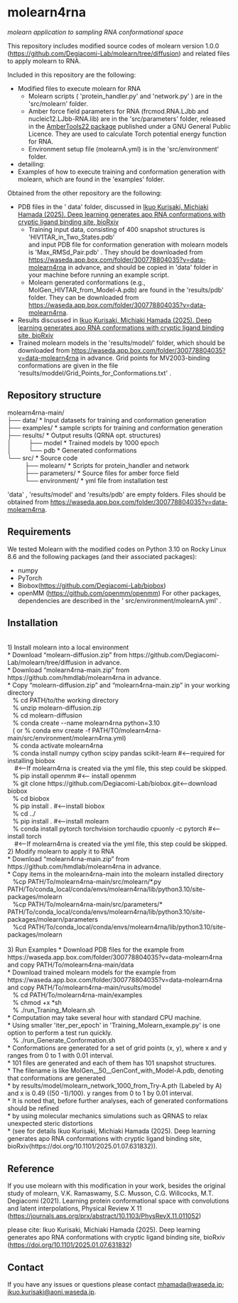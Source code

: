 # molearn4rna

*molearn application to sampling RNA conformational space*

This repository includes modified source codes of molearn version 1.0.0 
(https://github.com/Degiacomi-Lab/molearn/tree/diffusion) and related files to apply molearn to RNA.

Included in this repository are the following:
* Modified files to execute molearn for RNA
  * Molearn scripts ( 'protein_handler.py'  and  'network.py' ) are in the  'src/molearn'  folder.
  * Amber force field parameters for RNA (frcmod.RNA.LJbb and nucleic12.LJbb-RNA.lib) are in the  'src/parameters'  folder, 
    released in the [AmberTools22 package](https://ambermd.org/AmberTools.php) published under a GNU General Public Licence. 
    They are used to calculate Torch potential energy function for RNA.
  * Environment setup file (molearnA.yml) is in the  'src/environment'  folder.
*  detailing:
  * Examples of how to execute training and conformation generation with molearn, which are found in the  'examples'  folder.

Obtained from the other repository are the following:
* PDB files in the ' data'  folder, discussed in [Ikuo Kurisaki, Michiaki Hamada (2025). Deep learning generates apo RNA conformations 
                                                  with cryptic ligand binding site, bioRxiv](https://doi.org/10.1101/2025.01.07.631832)
  * Training input data, consisting of 400 snapshot structures is  'HIV1TAR_in_Two_States.pdb'  
    and input PDB file for conformation generation with molearn models is  'Max_RMSd_Pair.pdb' . 
    They should be downloaded from https://waseda.app.box.com/folder/300778804035?v=data-molearn4rna in advance, 
    and should be copied in  'data'  folder  in your machine before running an example script.
  * Molearn generated conformations (e.g., MolGen_HIVTAR_from_Model-A.pdb) are found in the  'results/pdb'  folder. 
    They can be downloaded from https://waseda.app.box.com/folder/300778804035?v=data-molearn4rna.
*  Results discussed in [Ikuo Kurisaki, Michiaki Hamada (2025). Deep learning generates apo RNA conformations 
                         with cryptic ligand binding site, bioRxiv](https://doi.org/10.1101/2025.01.07.631832)
  * Trained molearn models in the  'results/model/'  folder, which should be downloaded from 
    https://waseda.app.box.com/folder/300778804035?v=data-molearn4rna in advance. 
    Grid points for MV2003-binding conformations are given in the file  'results/moddel/Grid_Points_for_Conformations.txt' .

## Repository structure

molearn4rna-main/ <br>
├── data/               * Input datasets for training and conformation generation <br>
├── examples/           * sample scripts for training and conformation generation <br>
├── results/            * Output results (QRNA opt. structures) <br>
│&nbsp;&nbsp;&nbsp;&nbsp;&nbsp;&nbsp;&nbsp;&nbsp;&nbsp;&nbsp;├── model              * Trained models by 1000 epoch <br>
│&nbsp;&nbsp;&nbsp;&nbsp;&nbsp;&nbsp;&nbsp;&nbsp;&nbsp;&nbsp;└── pdb                * Generated conformations <br>
└── src/                * Source code <br>
&nbsp;&nbsp;&nbsp;&nbsp;&nbsp;&nbsp;&nbsp;&nbsp;&nbsp;&nbsp;├── molearn/           * Scripts for protein_handler and network <br>
&nbsp;&nbsp;&nbsp;&nbsp;&nbsp;&nbsp;&nbsp;&nbsp;&nbsp;&nbsp;├── parameters/        * Source files for amber force field  <br>
&nbsp;&nbsp;&nbsp;&nbsp;&nbsp;&nbsp;&nbsp;&nbsp;&nbsp;&nbsp;└── environment/       * yml file from installation test <br>

 'data' ,  'results/model'  and  'results/pdb'  are empty folders. Files should be obtained from
  https://waseda.app.box.com/folder/300778804035?v=data-molearn4rna.

## Requirements ##

We tested Molearn with the modified codes on Python 3.10 on Rocky Linux 8.6 
and the following packages (and their associated packages):
* numpy
* PyTorch
* Biobox(https://github.com/Degiacomi-Lab/biobox)
* openMM (https://github.com/openmm/openmm)
For other packages, dependencies are described in the ' src/environment/molearnA.yml' .


## Installation ##
<br>
1) Install molearn into a local environment <br>
* Download “molearn-diffusion.zip” from https://github.com/Degiacomi-Lab/molearn/tree/diffusion in advance. <br>
* Download “molearn4rna-main.zip” from https://github.com/hmdlab/molearn4rna in advance. <br>
* Copy “molearn-diffusion.zip” and “molearn4rna-main.zip” in your working directory <br>
&nbsp;&nbsp;&nbsp;% cd PATH/to/the working directory <br>
&nbsp;&nbsp;&nbsp;% unzip molearn-diffusion.zip <br>
&nbsp;&nbsp;&nbsp;% cd molearn-diffusion <br>
&nbsp;&nbsp;&nbsp;% conda create --name  molearn4rna   python=3.10 <br>
&nbsp;&nbsp;&nbsp;( or % conda env create -f PATH/TO/molearn4rna-main/src/environment/molearn4rna.yml)<br>
&nbsp;&nbsp;&nbsp;% conda activate molearn4rna <br>
&nbsp;&nbsp;&nbsp;% conda install  numpy cython  scipy  pandas scikit-learn #<--required for installing biobox  <br>
&nbsp;&nbsp;&nbsp;                                                          #<--If molearn4rna is created via the yml file, this step could be skipped.
&nbsp;&nbsp;&nbsp;% pip install openmm #<-- install openmm <br>
&nbsp;&nbsp;&nbsp;% git clone https://github.com/Degiacomi-Lab/biobox.git<--download biobox <br>
&nbsp;&nbsp;&nbsp;% cd biobox  <br>
&nbsp;&nbsp;&nbsp;% pip install . #<--install biobox <br>
&nbsp;&nbsp;&nbsp;% cd ../ <br>
&nbsp;&nbsp;&nbsp;% pip install . #<--install molearn <br>
&nbsp;&nbsp;&nbsp;% conda install pytorch torchvision torchaudio cpuonly -c pytorch #<--install torch <br>
&nbsp;&nbsp;&nbsp;                                                                  #<--If molearn4rna is created via the yml file, this step could be skipped.
 <br>
2) Modify molearn to apply it to RNA <br>
* Download “molearn4rna-main.zip” from https://github.com/hmdlab/molearn4rna in advance. <br>
* Copy items in the molearn4rna-main into the molearn installed directory <br>
&nbsp;&nbsp;&nbsp;%cp PATH/To/molearn4rna-main/src/molearn/*.py PATH/To/conda_local/conda/envs/molearn4rna/lib/python3.10/site-packages/molearn <br>
&nbsp;&nbsp;&nbsp;%cp PATH/To/molearn4rna-main/src/parameters/* PATH/To/conda_local/conda/envs/molearn4rna/lib/python3.10/site-packages/molearn/parameters <br>
&nbsp;&nbsp;&nbsp;%cd PATH/To/conda_local/conda/envs/molearn4rna/lib/python3.10/site-packages/molearn <br>
 <br>
3) Run Examples
* Download PDB files for the example from https://waseda.app.box.com/folder/300778804035?v=data-molearn4rna and copy PATH/To/molearn4rna-main/data <br>
* Download trained molearn models for the example from https://waseda.app.box.com/folder/300778804035?v=data-molearn4rna and copy PATH/To/molearn4rna-main/rusults/model <br>
&nbsp;&nbsp;&nbsp;% cd PATH/To/molearn4rna-main/examples <br>
&nbsp;&nbsp;&nbsp;% chmod +x *sh <br>
&nbsp;&nbsp;&nbsp;% ./run_Traning_Molearn.sh  <br>
* Computation may take several hour with standard CPU machine. <br> 
* Using smaller  'iter_per_epoch'  in 'Training_Molearn_example.py'  is one option to perform a test run quickly. <br>
&nbsp;&nbsp;&nbsp;% ./run_Generate_Conformation.sh <br>
* Conformations are generated for a set of grid points (x, y), where x and y ranges from 0 to 1 with 0.01 interval.  <br>
* 101 files are generated and each of them has 101 snapshot structures.  <br>
* The filename is like MolGen__50__GenConf_with_Model-A.pdb, denoting that conformations are generated  <br>
* by results/model/molearn_network_1000_from_Try-A.pth (Labeled by A) and x is 0.49 ((50 -1)/100). y ranges from 0 to 1 by 0.01 interval. <br>
* It is noted that, before further analyses, each of generated conformations should be refined  <br>
* by using molecular mechanics simulations such as QRNAS to relax unexpected steric distortions <br>
* (see for details Ikuo Kurisaki, Michiaki Hamada (2025). Deep learning generates apo RNA conformations 
   with cryptic ligand binding site, bioRxiv(https://doi.org/10.1101/2025.01.07.631832)). <br>


## Reference ##

If you use molearn with this modification in your work, besides the original study of molearn,
V.K. Ramaswamy, S.C. Musson, C.G. Willcocks, M.T. Degiacomi (2021). 
 Learning protein conformational space with convolutions and latent interpolations, Physical Review X 11 (https://journals.aps.org/prx/abstract/10.1103/PhysRevX.11.011052)

please cite:
Ikuo Kurisaki, Michiaki Hamada (2025). Deep learning generates apo RNA conformations 
 with cryptic ligand binding site, bioRxiv (https://doi.org/10.1101/2025.01.07.631832)

## Contact ##

If you have any issues or questions please contact mhamada@waseda.jp; ikuo.kurisaki@aoni.waseda.jp.



